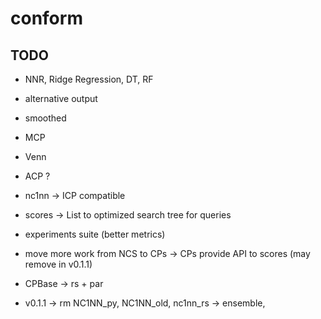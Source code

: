 # conform

## TODO

- NNR, Ridge Regression, DT, RF

- alternative output 

- smoothed

- MCP

- Venn

- ACP ?

- nc1nn -> ICP compatible

- scores -> List to optimized search tree for queries

- experiments suite (better metrics)

- move more work from NCS to CPs -> 
    CPs provide API to scores (may remove in v0.1.1)

- CPBase -> rs + par

- v0.1.1 -> rm NC1NN_py, NC1NN_old, nc1nn_rs -> ensemble,
